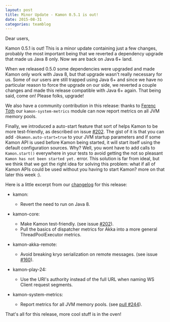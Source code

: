 ```yaml
---
layout: post
title: Minor Update - Kamon 0.5.1 is out!
date: 2015-08-31
categories: teamblog
---
```


Dear users,

Kamon 0.5.1 is out! This is a minor update containing just a few changes, probably the most important being that we
reverted a dependency upgrade that made us Java 8 only. Now we are back on Java 6+ land.



When we released 0.5.0 some dependencies were upgraded and made Kamon only work with Java 8, but that upgrade wasn't
really necessary for us. Some of our users are still trapped using Java 6+ and since we have no particular reason to
force the upgrade on our side, we reverted a couple changes and made this release compatible with Java 6+ again. That
being said, come on! Please folks, upgrade!

We also have a community contribution in this release: thanks to [Ferenc Tóth] our `kamon-system-metrics` module can now
report metrics on all JVM memory pools.

Finally, we introduced a auto-start feature that sort of helps Kamon to be more test-friendly, as described on issue
[#202]. The gist of it is that you can add `-Dkamon.auto-start=true` to your JVM startup parameters and if some Kamon
API is used before Kamon being started, it will start itself using the default configuration sources. Why? Well, you
wont have to add calls to `Kamon.start()` everywhere in your tests to avoid getting the not so pleasant `Kamon has not
been started yet.` error. This solution is far from ideal, but we think that we got the right idea for solving this
problem: what if all of Kamon APIs could be used without you having to start Kamon? more on that later this week :).

Here is a little excerpt from our [changelog] for this release:

* kamon:
  * Revert the need to run on Java 8.

* kamon-core:
  * Make Kamon test-friendly. (see issue [#202]).
  * Pull the basics of dispatcher metrics for Akka into a more general ThreadPoolExecutor metrics.

* kamon-akka-remote:
  * Avoid breaking kryo serialization on remote messages. (see issue [#160]).

* kamon-play-24:
  * Use the URI's authority instead of the full URL when naming WS Client request segments.

* kamon-system-metrics:
  * Report metrics for all JVM memory pools. (see [pull #244](https://github.com/kamon-io/Kamon/pull/244)).


That's all for this release, more cool stuff is in the oven!


[changelog]: /introduction/project-info/changelog/
[Ferenc Tóth]: https://github.com/tferi
[#202]: https://github.com/kamon-io/Kamon/issues/202
[#160]: https://github.com/kamon-io/Kamon/issues/160
